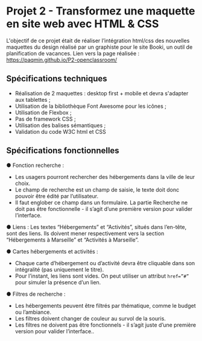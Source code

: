 # Projet 2 - Transformez une maquette en site web avec HTML & CSS

L'objectif de ce projet était de réaliser l’intégration html/css des nouvelles maquettes du design réalisé par un graphiste pour le site Booki, un outil de planification de vacances. 
Lien vers la page réalisée : https://paqmin.github.io/P2-openclassroom/

## Spécifications techniques

- Réalisation de 2 maquettes : desktop first + mobile et devra s'adapter aux tablettes ;
- Utilisation de la bibliothèque Font Awesome pour les icônes ;
- Utilisation de Flexbox ;
- Pas de framework CSS ;
- Utilisation des balises sémantiques ;
- Validation du code W3C html et CSS

## Spécifications fonctionnelles

● Fonction recherche : 
  - Les usagers pourront rechercher des hébergements dans la ville de leur choix.
  - Le champ de recherche est un champ de saisie, le texte doit donc pouvoir être
  édité par l’utilisateur.
   - Il faut englober ce champ dans un formulaire. La partie Recherche ne doit pas être fonctionnelle - il s’agit d’une première version pour valider l’interface.
   
● Liens : 
Les textes “Hébergements” et “Activités”, situés dans l’en-tête, sont des liens. Ils doivent mener respectivement vers la section “Hébergements à Marseille” et “Activités à Marseille”.

● Cartes hébergements et activités : 
- Chaque carte d’hébergement ou d’activité devra être cliquable dans son intégralité (pas uniquement le titre).
- Pour l’instant, les liens sont vides. On peut utiliser un attribut `href=”#”` pour simuler la présence d’un lien.

● Filtres de recherche :
- Les hébergements peuvent être filtrés par thématique, comme le budget ou
l’ambiance.
- Les filtres doivent changer de couleur au survol de la souris.
- Les filtres ne doivent pas être fonctionnels - il s’agit juste d’une première version
pour valider l’interface..
